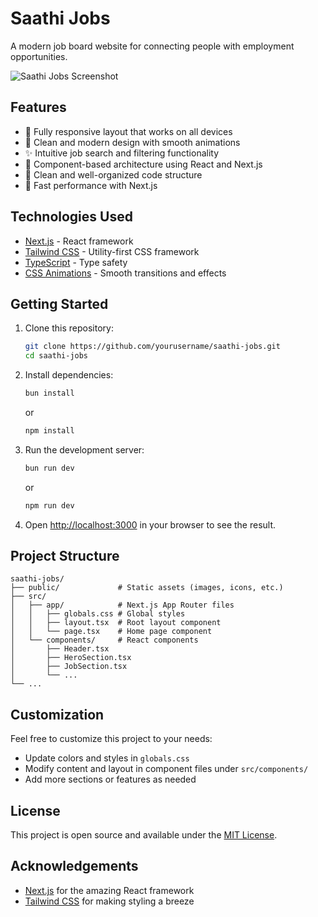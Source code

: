 # Saathi Jobs

A modern job board website for connecting people with employment opportunities.

![Saathi Jobs Screenshot](screenshot.png)

## Features

- 📱 Fully responsive layout that works on all devices
- 🎨 Clean and modern design with smooth animations
- ✨ Intuitive job search and filtering functionality
- 🧩 Component-based architecture using React and Next.js
- 📝 Clean and well-organized code structure
- 🚀 Fast performance with Next.js

## Technologies Used

- [Next.js](https://nextjs.org/) - React framework
- [Tailwind CSS](https://tailwindcss.com/) - Utility-first CSS framework
- [TypeScript](https://www.typescriptlang.org/) - Type safety
- [CSS Animations](https://developer.mozilla.org/en-US/docs/Web/CSS/CSS_animations) - Smooth transitions and effects

## Getting Started

1. Clone this repository:
   ```bash
   git clone https://github.com/yourusername/saathi-jobs.git
   cd saathi-jobs
   ```

2. Install dependencies:
   ```bash
   bun install
   ```
   or
   ```bash
   npm install
   ```

3. Run the development server:
   ```bash
   bun run dev
   ```
   or
   ```bash
   npm run dev
   ```

4. Open [http://localhost:3000](http://localhost:3000) in your browser to see the result.

## Project Structure

```
saathi-jobs/
├── public/             # Static assets (images, icons, etc.)
├── src/
│   ├── app/            # Next.js App Router files
│   │   ├── globals.css # Global styles
│   │   ├── layout.tsx  # Root layout component
│   │   └── page.tsx    # Home page component
│   └── components/     # React components
│       ├── Header.tsx
│       ├── HeroSection.tsx
│       ├── JobSection.tsx
│       └── ...
└── ...
```

## Customization

Feel free to customize this project to your needs:

- Update colors and styles in `globals.css`
- Modify content and layout in component files under `src/components/`
- Add more sections or features as needed

## License

This project is open source and available under the [MIT License](LICENSE).

## Acknowledgements

- [Next.js](https://nextjs.org/) for the amazing React framework
- [Tailwind CSS](https://tailwindcss.com/) for making styling a breeze
